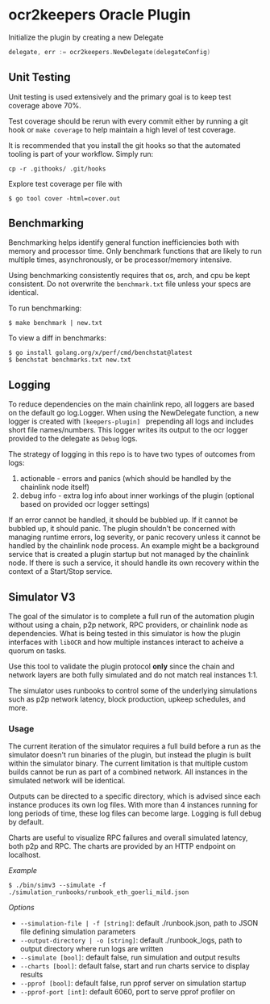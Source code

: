 # ocr2keepers Oracle Plugin
Initialize the plugin by creating a new Delegate

```go
delegate, err := ocr2keepers.NewDelegate(delegateConfig)
```

## Unit Testing
Unit testing is used extensively and the primary goal is to keep test coverage above 70%.

Test coverage should be rerun with every commit either by running a git hook or `make coverage` to help maintain a high level of test coverage.

It is recommended that you install the git hooks so that the automated tooling is part of your workflow. Simply run:

```
cp -r .githooks/ .git/hooks
```

Explore test coverage per file with
```
$ go tool cover -html=cover.out
```

## Benchmarking
Benchmarking helps identify general function inefficiencies both with memory and processor time. Only benchmark functions that are likely to run multiple times, asynchronously, or be processor/memory intensive.

Using benchmarking consistently requires that os, arch, and cpu be kept consistent. Do not overwrite the `benchmark.txt` file unless your specs are identical.

To run benchmarking:
```
$ make benchmark | new.txt
```

To view a diff in benchmarks:
```
$ go install golang.org/x/perf/cmd/benchstat@latest
$ benchstat benchmarks.txt new.txt
```

## Logging
To reduce dependencies on the main chainlink repo, all loggers are based on the default go log.Logger. When using the NewDelegate function, a new logger is created with `[keepers-plugin] ` prepending all logs and includes short file names/numbers. This logger writes its output to the ocr logger provided to the delegate as `Debug` logs.

The strategy of logging in this repo is to have two types of outcomes from logs:
1. actionable - errors and panics (which should be handled by the chainlink node itself)
2. debug info - extra log info about inner workings of the plugin (optional based on provided ocr logger settings)

If an error cannot be handled, it should be bubbled up. If it cannot be bubbled up, it should panic. The plugin shouldn't be concerned with managing runtime errors, log severity, or panic recovery unless it cannot be handled by the chainlink node process. An example might be a background service that is created a plugin startup but not managed by the chainlink node. If there is such a service, it should handle its own recovery within the context of a Start/Stop service.

## Simulator V3

The goal of the simulator is to complete a full run of the automation plugin
without using a chain, p2p network, RPC providers, or chainlink node as
dependencies. What is being tested in this simulator is how the plugin 
interfaces with `libOCR` and how multiple instances interact to acheive a quorum
on tasks.

Use this tool to validate the plugin protocol **only** since the chain and
network layers are both fully simulated and do not match real instances 1:1.

The simulator uses runbooks to control some of the underlying simulations such
as p2p network latency, block production, upkeep schedules, and more.

### Usage

The current iteration of the simulator requires a full build before a run as the
simulator doesn't run binaries of the plugin, but instead the plugin is built
within the simulator binary. The current limitation is that multiple custom
builds cannot be run as part of a combined network. All instances in the 
simulated network will be identical.

Outputs can be directed to a specific directory, which is advised since each
instance produces its own log files. With more than 4 instances running for
long periods of time, these log files can become large. Logging is full debug
by default.

Charts are useful to visualize RPC failures and overall simulated latency, both
p2p and RPC. The charts are provided by an HTTP endpoint on localhost.

*Example*
```
$ ./bin/simv3 --simulate -f ./simulation_runbooks/runbook_eth_goerli_mild.json
```

*Options*
- `--simulation-file | -f [string]`: default ./runbook.json, path to JSON file defining simulation parameters
- `--output-directory | -o [string]`: default ./runbook_logs, path to output directory where run logs are written
- `--simulate [bool]`: default false, run simulation and output results
- `--charts [bool]`: default false, start and run charts service to display results
- `--pprof [bool]`: default false, run pprof server on simulation startup
- `--pprof-port [int]`: default 6060, port to serve pprof profiler on
